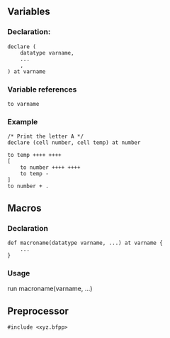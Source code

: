 ## Variables

### Declaration:

```
declare (
    datatype varname,
    ...
    ,
) at varname
```

### Variable references

```
to varname
```

### Example

```
/* Print the letter A */
declare (cell number, cell temp) at number

to temp ++++ ++++
[
    to number ++++ ++++
    to temp -
]
to number + .
```

## Macros

### Declaration

```
def macroname(datatype varname, ...) at varname {
    ...
}
```

### Usage

run macroname(varname, ...)

## Preprocessor

```
#include <xyz.bfpp>
```
